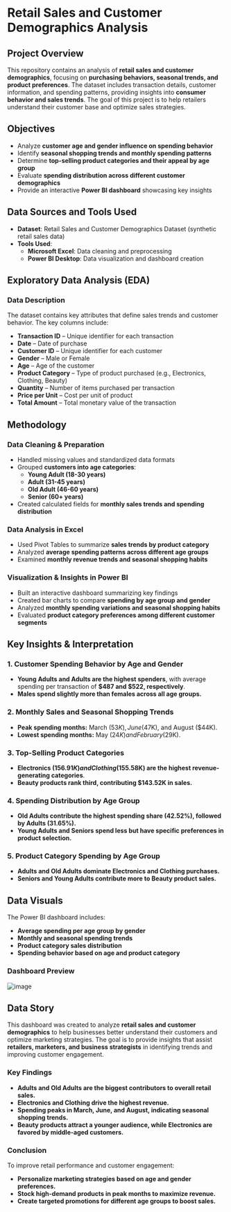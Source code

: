 # **Retail Sales and Customer Demographics Analysis**

## **Project Overview**
This repository contains an analysis of **retail sales and customer demographics**, focusing on **purchasing behaviors, seasonal trends, and product preferences**. The dataset includes transaction details, customer information, and spending patterns, providing insights into **consumer behavior and sales trends**. The goal of this project is to help retailers understand their customer base and optimize sales strategies.

## **Objectives**
- Analyze **customer age and gender influence on spending behavior**
- Identify **seasonal shopping trends and monthly spending patterns**
- Determine **top-selling product categories and their appeal by age group**
- Evaluate **spending distribution across different customer demographics**
- Provide an interactive **Power BI dashboard** showcasing key insights

## **Data Sources and Tools Used**
- **Dataset**: Retail Sales and Customer Demographics Dataset (synthetic retail sales data)
- **Tools Used**:
  - **Microsoft Excel**: Data cleaning and preprocessing
  - **Power BI Desktop**: Data visualization and dashboard creation

## **Exploratory Data Analysis (EDA)**
### **Data Description**
The dataset contains key attributes that define sales trends and customer behavior. The key columns include:
- **Transaction ID** – Unique identifier for each transaction
- **Date** – Date of purchase
- **Customer ID** – Unique identifier for each customer
- **Gender** – Male or Female
- **Age** – Age of the customer
- **Product Category** – Type of product purchased (e.g., Electronics, Clothing, Beauty)
- **Quantity** – Number of items purchased per transaction
- **Price per Unit** – Cost per unit of product
- **Total Amount** – Total monetary value of the transaction

## **Methodology**
### **Data Cleaning & Preparation**
- Handled missing values and standardized data formats
- Grouped **customers into age categories**:
  - **Young Adult (18-30 years)**
  - **Adult (31-45 years)**
  - **Old Adult (46-60 years)**
  - **Senior (60+ years)**
- Created calculated fields for **monthly sales trends and spending distribution**

### **Data Analysis in Excel**
- Used Pivot Tables to summarize **sales trends by product category**
- Analyzed **average spending patterns across different age groups**
- Examined **monthly revenue trends and seasonal shopping habits**

### **Visualization & Insights in Power BI**
- Built an interactive dashboard summarizing key findings
- Created bar charts to compare **spending by age group and gender**
- Analyzed **monthly spending variations and seasonal shopping habits**
- Evaluated **product category preferences among different customer segments**

## **Key Insights & Interpretation**
### **1. Customer Spending Behavior by Age and Gender**
- **Young Adults and Adults are the highest spenders**, with average spending per transaction of **$487 and $522, respectively**.
- **Males spend slightly more than females across all age groups.**

### **2. Monthly Sales and Seasonal Shopping Trends**
- **Peak spending months:** March ($53K), June ($47K), and August ($44K).
- **Lowest spending months:** May ($24K) and February ($29K).

### **3. Top-Selling Product Categories**
- **Electronics ($156.91K) and Clothing ($155.58K) are the highest revenue-generating categories**.
- **Beauty products rank third, contributing $143.52K in sales.**

### **4. Spending Distribution by Age Group**
- **Old Adults contribute the highest spending share (42.52%), followed by Adults (31.65%).**
- **Young Adults and Seniors spend less but have specific preferences in product selection.**

### **5. Product Category Spending by Age Group**
- **Adults and Old Adults dominate Electronics and Clothing purchases.**
- **Seniors and Young Adults contribute more to Beauty product sales.**

## **Data Visuals**
The Power BI dashboard includes:
- **Average spending per age group by gender**
- **Monthly and seasonal spending trends**
- **Product category sales distribution**
- **Spending behavior based on age and product category**

### **Dashboard Preview**
![image](https://github.com/user-attachments/assets/bb597487-44d1-4d7b-834d-5cc57cc81b08)

## **Data Story**
This dashboard was created to analyze **retail sales and customer demographics** to help businesses better understand their customers and optimize marketing strategies. The goal is to provide insights that assist **retailers, marketers, and business strategists** in identifying trends and improving customer engagement.

### **Key Findings**
- **Adults and Old Adults are the biggest contributors to overall retail sales.**
- **Electronics and Clothing drive the highest revenue.**
- **Spending peaks in March, June, and August, indicating seasonal shopping trends.**
- **Beauty products attract a younger audience, while Electronics are favored by middle-aged customers.**

### **Conclusion**
To improve retail performance and customer engagement:
- **Personalize marketing strategies based on age and gender preferences.**
- **Stock high-demand products in peak months to maximize revenue.**
- **Create targeted promotions for different age groups to boost sales.**
